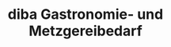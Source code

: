 ---
title: "diba Gastronomie- und Metzgereibedarf"
url: /rosenheim/diba-gastronomie-und-metzgereibedarf/
shop: Haushaltsartikel
---